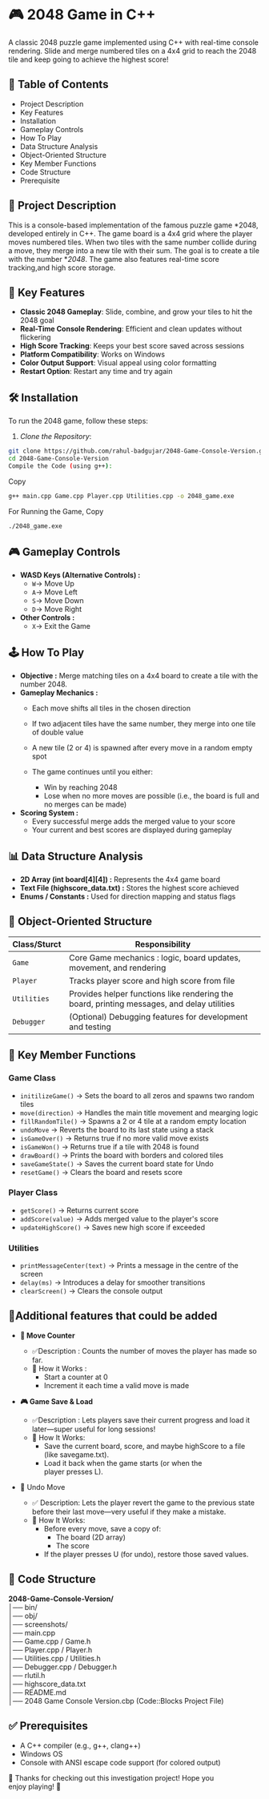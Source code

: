 # 🎮 2048 Game in C++  

A classic 2048 puzzle game implemented using C++ with real-time console rendering. Slide and merge numbered tiles on a 4x4 grid to reach the 2048 tile and keep going to achieve the highest score! 

## 🌟 Table of Contents
- Project Description
- Key Features
- Installation
- Gameplay Controls
- How To Play
- Data Structure Analysis
- Object-Oriented Structure
- Key Member Functions
- Code Structure
- Prerequisite

## 📄 Project Description
This is a console-based implementation of the famous puzzle game *2048, developed entirely in C++. The game board is a 4x4 grid where the player moves numbered tiles. When two tiles with the same number collide during a move, they merge into a new tile with their sum. The goal is to create a tile with the number **2048*. The game also features real-time score tracking,and high score storage.

## 🚀 Key Features
- **Classic 2048 Gameplay**: Slide, combine, and grow your tiles to hit the 2048 goal
- **Real-Time Console Rendering**: Efficient and clean updates without flickering
- **High Score Tracking**: Keeps your best score saved across sessions
- **Platform Compatibility**: Works on Windows
- **Color Output Support**: Visual appeal using color formatting
- **Restart Option**: Restart any time and try again

## 🛠 Installation
To run the 2048 game, follow these steps:

1. *Clone the Repository*:
```bash
git clone https://github.com/rahul-badgujar/2048-Game-Console-Version.git
cd 2048-Game-Console-Version
Compile the Code (using g++):
```
Copy
```bash
g++ main.cpp Game.cpp Player.cpp Utilities.cpp -o 2048_game.exe
```
For Running the Game, Copy
```bash
./2048_game.exe
```

## 🎮 Gameplay Controls
- **WASD Keys (Alternative Controls) :**
    - `W`→ Move Up
    - `A`→ Move Left
    - `S`→ Move Down
    - `D`→ Move Right
- **Other Controls :**
    - `X`→ Exit the Game
    
## 🕹 How To Play

- **Objective :** Merge matching tiles on a 4x4 board to create a tile with the number 2048.
- **Gameplay Mechanics :**
    - Each move shifts all tiles in the chosen direction
    - If two adjacent tiles have the same number, they merge into one tile of double value
    - A new tile (2 or 4) is spawned after every move in a random empty spot

    - The game continues until you either:
        - Win by reaching 2048
        - Lose when no more moves are possible (i.e., the board is full and no merges can be made)
- **Scoring System :**
    - Every successful merge adds the merged value to your score
    - Your current and best scores are displayed during gameplay   

## 📊 Data Structure Analysis

- **2D Array (int board[4][4]) :** Represents the 4x4 game board
- **Text File (highscore_data.txt) :** Stores the highest score achieved
- **Enums / Constants :** Used for direction mapping and status flags

## 🧱 Object-Oriented Structure

| Class/Sturct           | Responsibility                                                   |
|----------------|-----------------------------------------------------------------|
|`Game`|Core Game mechanics : logic, board updates, movement, and rendering |
|`Player`|Tracks player score and high score from file|
|`Utilities`|Provides helper functions like rendering the board, printing messages, and delay utilities|
|`Debugger`|(Optional) Debugging features for development and testing|

## 🔑 Key Member Functions

### Game Class
- `initilizeGame()` → Sets the board to all zeros and spawns two random tiles
- `move(direction)` → Handles the main title movement and mearging logic
- `fillRandomTile()` → Spawns a 2 or 4 tile at a random empty location
- `undoMove` → Reverts the board to its last state using a stack
- `isGameOver()` → Returns true if no more valid move exists
- `isGameWon()` → Returns true if a tile with 2048 is found
- `drawBoard()` → Prints the board with borders and colored tiles
- `saveGameState()` → Saves the current board state for Undo
- `resetGame()` → Clears the board and resets score

### Player Class
- `getScore()` → Returns current score
- `addScore(value)` → Adds merged value to the player's score
- `updateHighScore()` → Saves new high score if exceeded

### Utilities
- `printMessageCenter(text)` → Prints a message in the centre of the screen
- `delay(ms)` → Introduces a delay for smoother transitions
- `clearScreen()` → Clears the console output

## 🤔Additional features that could be added 
- **🔢 Move Counter**
    - ✅Description : Counts the number of moves the player has made so far.
    - 🧠 How it Works : 
        - Start a counter at 0
        - Increment it each time a valid move is made
- **🎮 Game Save & Load**
    - ✅Description : Lets players save their current progress and load it later—super useful for long sessions!
    - 🧠 How It Works:
        - Save the current board, score, and maybe highScore to a file (like savegame.txt).
        - Load it back when the game starts (or when the player presses L).

- 🔁 Undo Move
    - ✅ Description: Lets the player revert the game to the previous state before their last move—very useful if they make a mistake.
    - 🧠 How It Works:
        - Before every move, save a copy of:
            - The board (2D array)
            - The score
        - If the player presses U (for undo), restore those saved values.

## 📁 Code Structure
**2048-Game-Console-Version/**  
│── bin/    
│── obj/    
│── screenshots/  
│── main.cpp    
│── Game.cpp / Game.h  
│── Player.cpp / Player.h  
│── Utilities.cpp / Utilities.h  
│── Debugger.cpp / Debugger.h  
│── rlutil.h  
│── highscore_data.txt  
│── README.md  
│── 2048 Game Console Version.cbp (Code::Blocks Project File)

## ✅ Prerequisites
- A C++ compiler (e.g., g++, clang++)
- Windows OS
- Console with ANSI escape code support (for colored output)

🎉 Thanks for checking out this investigation project! Hope you enjoy playing! 🚀
